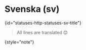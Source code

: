 # Svenska (sv)
{id="statuses-http-statuses-sv-title"}

> All lines are translated 😊
>
{style="note"}
